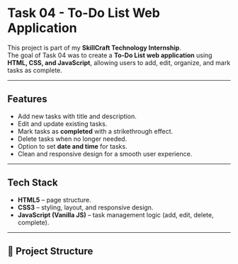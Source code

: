 # Task 04 - To-Do List Web Application  

This project is part of my **SkillCraft Technology Internship**.  
The goal of Task 04 was to create a **To-Do List web application** using **HTML, CSS, and JavaScript**, allowing users to add, edit, organize, and mark tasks as complete.  

---

##  Features  
- Add new tasks with title and description.  
- Edit and update existing tasks.  
- Mark tasks as **completed** with a strikethrough effect.  
- Delete tasks when no longer needed.  
- Option to set **date and time** for tasks.  
- Clean and responsive design for a smooth user experience.  

---

##  Tech Stack  
- **HTML5** – page structure.  
- **CSS3** – styling, layout, and responsive design.  
- **JavaScript (Vanilla JS)** – task management logic (add, edit, delete, complete).  

---

## 📂 Project Structure  
